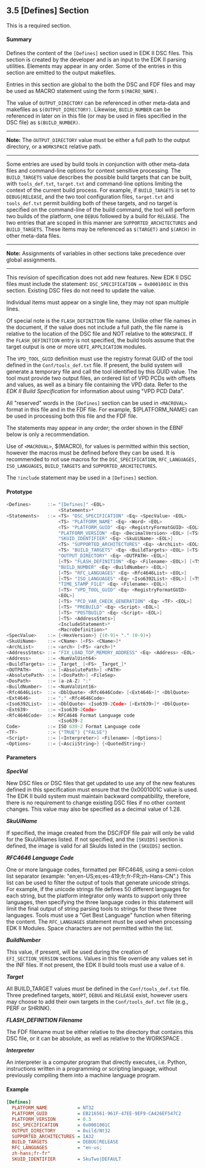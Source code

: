 <!--- @file
  3.5 [Defines] Section

  Copyright (c) 2006-2019, Intel Corporation. All rights reserved.<BR>

  Redistribution and use in source (original document form) and 'compiled'
  forms (converted to PDF, epub, HTML and other formats) with or without
  modification, are permitted provided that the following conditions are met:

  1) Redistributions of source code (original document form) must retain the
     above copyright notice, this list of conditions and the following
     disclaimer as the first lines of this file unmodified.

  2) Redistributions in compiled form (transformed to other DTDs, converted to
     PDF, epub, HTML and other formats) must reproduce the above copyright
     notice, this list of conditions and the following disclaimer in the
     documentation and/or other materials provided with the distribution.

  THIS DOCUMENTATION IS PROVIDED BY TIANOCORE PROJECT "AS IS" AND ANY EXPRESS OR
  IMPLIED WARRANTIES, INCLUDING, BUT NOT LIMITED TO, THE IMPLIED WARRANTIES OF
  MERCHANTABILITY AND FITNESS FOR A PARTICULAR PURPOSE ARE DISCLAIMED. IN NO
  EVENT SHALL TIANOCORE PROJECT  BE LIABLE FOR ANY DIRECT, INDIRECT, INCIDENTAL,
  SPECIAL, EXEMPLARY, OR CONSEQUENTIAL DAMAGES (INCLUDING, BUT NOT LIMITED TO,
  PROCUREMENT OF SUBSTITUTE GOODS OR SERVICES; LOSS OF USE, DATA, OR PROFITS;
  OR BUSINESS INTERRUPTION) HOWEVER CAUSED AND ON ANY THEORY OF LIABILITY,
  WHETHER IN CONTRACT, STRICT LIABILITY, OR TORT (INCLUDING NEGLIGENCE OR
  OTHERWISE) ARISING IN ANY WAY OUT OF THE USE OF THIS DOCUMENTATION, EVEN IF
  ADVISED OF THE POSSIBILITY OF SUCH DAMAGE.

-->

## 3.5 [Defines] Section

This is a required section.

#### Summary

Defines the content of the `[Defines]` section used in EDK II DSC files. This
section is created by the developer and is an input to the EDK II parsing
utilities. Elements may appear in any order. Some of the entries in this
section are emitted to the output makefiles.

Entries in this section are global to the both the DSC and FDF files and may be
used as MACRO statement using the form `$(MACRO_NAME)`.

The value of `OUTPUT_DIRECTORY` can be referenced in other meta-data and
makefiles as `$(OUTPUT_DIRECTORY)`. Likewise, `BUILD_NUMBER` can be referenced
in later on in this file (or may be used in files specified in the DSC file) as
`$(BUILD_NUMBER)`.

**********
**Note:** The `OUTPUT_DIRECTORY` value must be either a full path to the
output directory, or a `WORKSPACE` relative path.
**********

Some entries are used by build tools in conjunction with other meta-data files
and command-line options for context sensitive processing. The `BUILD_TARGETS`
value describes the possible build targets that can be built, with
`tools_def.txt`, `target.txt` and command-line options limiting the context of
the current build process. For example, if `BUILD_TARGETS` is set to
`DEBUG|RELEASE`, and the two tool configuration files, `target.txt` and
`tools_def.txt` permit building both of these targets, and no target is
specified on the command-line of the build command, the tool will perform two
builds of the platform, one `DEBUG` followed by a build for `RELEASE`. The two
entries that are scoped in this manner are `SUPPORTED_ARCHITECTURES` and
`BUILD_TARGETS`. These items may be referenced as `$(TARGET)` and `$(ARCH)` in
other meta-data files.

**********
**Note:** Assignments of variables in other sections take precedence over
global assignments.
**********

This revision of specification does not add new features. New EDK II DSC files
must include the statement: `DSC_SPECIFICATION = 0x0001001C` in this section.
Existing DSC files do not need to update the value.

Individual items must appear on a single line, they may not span multiple lines.

Of special note is the `FLASH_DEFINITION` file name. Unlike other file names in
the document, if the value does not include a full path, the file name is
relative to the location of the DSC file and NOT relative to the `WORKSPACE`.
If the `FLASH_DEFINITION` entry is not specified, the build tools assume that
the target output is one or more `UEFI_APPLICATION` modules.

The `VPD_TOOL_GUID` definition must use the registry format GUID of the tool
defined in the `Conf/tools_def.txt` file. If present, the build system will
generate a temporary file and call the tool identified by this GUID value. The
tool must provide two output files, an ordered list of VPD PCDs with offsets
and values, as well as a binary file containing the VPD data. Refer to the _EDK
II Build Specification_ for information about using "VPD PCD Data".

All "reserved" words in the `[Defines]` section can be used in `<MACROVAL>`
format in this file and in the FDF file. For example, $(PLATFORM_NAME) can be
used in processing both this file and the FDF file.

The statements may appear in any order; the order shown in the EBNF below is
only a recommendation.

Use of `<MACROVAL>`, $(MACRO), for values is permitted within this section,
however the macros must be defined before they can be used. It is recommended
to not use macros for the `DSC_SPECIFICATION`, `RFC_LANGUAGES, ISO_LANGUAGES`,
`BUILD_TARGETS` and `SUPPORTED_ARCHITECTURES`.

The `!include` statement may be used in a `[Defines]` section.

#### Prototype

```c
<Defines>      ::= "[Defines]" <EOL>
                   <Statements>*
<Statements>   ::= <TS> "DSC_SPECIFICATION" <Eq> <SpecValue> <EOL>
                   <TS> "PLATFORM_NAME" <Eq> <Word> <EOL>
                   <TS> "PLATFORM_GUID" <Eq> <RegistryFormatGUID> <EOL> <TS>
                   "PLATFORM_VERSION" <Eq> <DecimalVersion> <EOL> [<TS>
                   "SKUID_IDENTIFIER" <Eq> <SkuUiName> <EOL>]
                   <TS> "SUPPORTED_ARCHITECTURES" <Eq> <ArchList> <EOL>
                   <TS> "BUILD_TARGETS" <Eq> <BuildTargets> <EOL> [<TS>
                   "OUTPUT_DIRECTORY" <Eq> <OUTPATH> <EOL>]
                   [<TS> "FLASH_DEFINITION" <Eq> <Filename> <EOL>] [<TS>
                   "BUILD_NUMBER" <Eq> <BuildNumber> <EOL>]
                   [<TS> "RFC_LANGUAGES" <Eq> <Rfc4646List> <EOL>]
                   [<TS> "ISO_LANGUAGES" <Eq> <Iso6392List> <EOL>] [<TS>
                   "TIME_STAMP_FILE" <Eq> <Filename> <EOL>]
                   [<TS> "VPD_TOOL_GUID" <Eq> <RegistryFormatGUID>
                   <EOL>]
                   [<TS> "PCD_VAR_CHECK_GENERATION" <Eq> <TF> <EOL>]
                   [<TS> "PREBUILD" <Eq> <Script> <EOL>]
                   [<TS> "POSTBUILD" <Eq> <Script> <EOL>]
                   [<TS> <AddressStmts>]
                   <IncludeStatement>*
                   <MacroDefinition>*
<SpecValue>    ::= {<HexVersion>} {(0-9)+ "." (0-9)+}
<SkuUiName>    ::= <CName> [<FS> <CName>]*
<ArchList>     ::= <arch> [<FS> <arch>]*
<AddressStmts> ::= "FIX_LOAD_TOP_MEMORY_ADDRESS" <Eq> <Address> <EOL>
<Address>      ::= <NumValUint64>
<BuildTargets> ::= _Target_ [<FS> _Target_]*
<OUTPATH>      ::= [<AbsolutePath>] <PATH>
<AbsolutePath> ::= [<DosPath>] <FileSep>
<DosPath>      ::= (a-zA-Z) ":"
<BuildNumber>  ::= <NumValUint16>
<Rfc4646List>  ::= <DblQuote> <Rfc4646Code> [<Ext4646>]* <DblQuote>
<Ext4646>      ::= ";" <Rfc4646Code>
<Iso6392List>  ::= <DblQuote> <Iso639-2Code> [<Ext639>]* <DblQuote>
<Ext639>       ::= <Iso639-2Code>
<Rfc4646Code>  ::= RFC4646 Format Language code
                   <Iso639-2
Code>          ::= ISO 639-2 Format Language code
<TF>           ::= {"TRUE"} {"FALSE"}
<Script>       ::= [<Interpreter>] <Filename> [<Options>]
<Options>      ::= {<AsciiString>} {<QuotedString>}
```

#### Parameters

**_SpecVal_**

New DSC files or DSC files that get updated to use any of the new features
defined in this specification must ensure that the 0x0001001C value is used.
The EDK II build system must maintain backward compatibility, therefore, there
is no requirement to change existing DSC files if no other content changes.
This value may also be specified as a decimal value of 1.28.

**_SkuUiName_**

If specified, the image created from the DSC/FDF file pair will only be valid
for the SkuUiNames listed. If not specified, and the `[SKUIDS]` section is
defined, the image is valid for all SkuIds listed in the `[SKUIDS]` section.

**_RFC4646 Language Code_**

One or more language codes, formatted per RFC4646, using a semi-colon list
separator (example: "en;en-US;es;es-419;fr;fr-FR;zh-Hans-CN".) This list can be
used to filter the output of tools that generate unicode strings. For example,
if the unicode strings file defines 50 different languages for each string, but
the platform integrator only wants to support only three languages, then
specifying the three language codes in this statement will limit the final
output of string parsing tools to strings for these three languages. Tools must
use a "Get Best Language" function when filtering the content. The
`RFC_LANGUAGES` statement must be used when processing EDK II Modules. Space
characters are not permitted within the list.

**_BuildNumber_**

This value, if present, will be used during the creation of
`EFI_SECTION_VERSION` sections. Values in this file override any values set in
the INF files. If not present, the EDK II build tools must use a value of `0`.

**_Target_**

All BUILD_TARGET values must be defined in the `Conf/tools_def.txt` file. Three
predefined targets, `NOOPT`, `DEBUG` and `RELEASE` exist, however users may
choose to add their own targets in the `Conf/tools_def.txt` file (e.g., PERF or
SHRINK).

**_FLASH_DEFINITION Filename_**

The FDF filename must be either relative to the directory that contains this
DSC file, or it can be absolute, as well as relative to the WORKSPACE .

**_Interpreter_**

An interpreter is a computer program that directly executes, i.e. Python,
instructions written in a programming or scripting language, without previously
compiling them into a machine language program.

#### Example

```ini
[Defines]
  PLATFORM_NAME           = NT32
  PLATFORM_GUID           = EB216561-961F-47EE-9EF9-CA426EF547C2
  PLATFORM_VERSION        = 0.3
  DSC_SPECIFICATION       = 0x0001001C
  OUTPUT_DIRECTORY        = Build/Nt32
  SUPPORTED_ARCHITECTURES = IA32
  BUILD_TARGETS           = DEBUG|RELEASE
  RFC_LANGUAGES           = "en-us;
  zh-hans;fr-fr"
  SKUID_IDENTIFIER        = SkuTwo|DEFAULT
```
